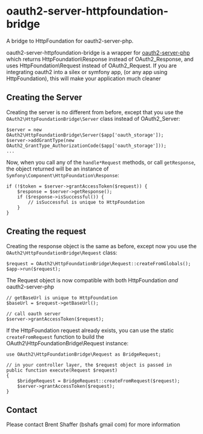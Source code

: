 oauth2-server-httpfoundation-bridge
===================================

A bridge to HttpFoundation for oauth2-server-php.

oauth2-server-httpfoundation-bridge is a wrapper for [oauth2-server-php](https://github.com/bshaffer/oauth2-server-php)
which returns HttpFoundation\Response instead of OAuth2_Response, and uses HttpFoundation\Request instead of OAuth2_Request.
If you are integrating oauth2 into a silex or symfony app, (or any app using HttpFoundation), this will make your
application much cleaner

## Creating the Server

Creating the server is no different from before, except that you use the `OAuth2\HttpFoundationBridge\Server`
class instead of OAuth2_Server:

    $server = new OAuth2\HttpFoundationBridge\Server($app['oauth_storage']);
    $server->addGrantType(new OAuth2_GrantType_AuthorizationCode($app['oauth_storage']));
    ...

Now, when you call any of the `handle*Request` methods, or call `getResponse`, the object returned will be an
instance of `Symfony\Component\HttpFoundation\Response`:

    if (!$token = $server->grantAccessToken($request)) {
        $response = $server->getResponse();
        if ($response->isSuccessful()) {
            // isSuccessful is unique to HttpFoundation
        }
    }

## Creating the request

Creating the response object is the same as before, except now you use the
`OAuth2\HttpFoundationBridge\Request` class:

    $request = OAuth2\HttpFoundationBridge\Request::createFromGlobals();
    $app->run($request);

The Request object is now compatible with both HttpFoundation *and* oauth2-server-php

    // getBaseUrl is unique to HttpFoundation
    $baseUrl = $request->getBaseUrl();

    // call oauth server
    $server->grantAccessToken($request);

If the HttpFoundation request already exists, you can use the static `createFromRequest`
function to build the OAuth2\HttpFoundationBridge\Request instance:

    use OAuth2\HttpFoundationBridge\Request as BridgeRequest;

    // in your controller layer, the $request object is passed in
    public function execute(Request $request)
    {
        $bridgeRequest = BridgeRequest::createFromRequest($request);
        $server->grantAccessToken($request);
    }


Contact
-------

Please contact Brent Shaffer (bshafs <at> gmail <dot> com) for more information